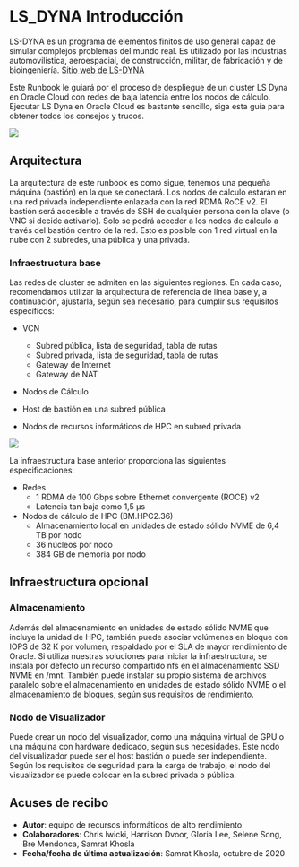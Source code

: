# LS\_DYNA Introducción

LS-DYNA es un programa de elementos finitos de uso general capaz de simular complejos problemas del mundo real. Es utilizado por las industrias automovilística, aeroespacial, de construcción, militar, de fabricación y de bioingeniería. [Sitio web de LS-DYNA](https://www.lstc.com/products/ls-dyna)

Este Runbook le guiará por el proceso de despliegue de un cluster LS Dyna en Oracle Cloud con redes de baja latencia entre los nodos de cálculo. Ejecutar LS Dyna en Oracle Cloud es bastante sencillo, siga esta guía para obtener todos los consejos y trucos.

![](images/3cars.jpg)

## **Arquitectura**

La arquitectura de este runbook es como sigue, tenemos una pequeña máquina (bastión) en la que se conectará. Los nodos de cálculo estarán en una red privada independiente enlazada con la red RDMA RoCE v2. El bastión será accesible a través de SSH de cualquier persona con la clave (o VNC si decide activarlo). Solo se podrá acceder a los nodos de cálculo a través del bastión dentro de la red. Esto es posible con 1 red virtual en la nube con 2 subredes, una pública y una privada.

### Infraestructura base

Las redes de cluster se admiten en las siguientes regiones. En cada caso, recomendamos utilizar la arquitectura de referencia de línea base y, a continuación, ajustarla, según sea necesario, para cumplir sus requisitos específicos:

*   VCN
    
    *   Subred pública, lista de seguridad, tabla de rutas
    *   Subred privada, lista de seguridad, tabla de rutas
    *   Gateway de Internet
    *   Gateway de NAT
*   Nodos de Cálculo
    
*   Host de bastión en una subred pública
    
*   Nodos de recursos informáticos de HPC en subred privada
    

![](images/images.png)

La infraestructura base anterior proporciona las siguientes especificaciones:

*   Redes
    *   1 RDMA de 100 Gbps sobre Ethernet convergente (ROCE) v2
    *   Latencia tan baja como 1,5 μs
*   Nodos de cálculo de HPC (BM.HPC2.36)
    *   Almacenamiento local en unidades de estado sólido NVME de 6,4 TB por nodo
    *   36 núcleos por nodo
    *   384 GB de memoria por nodo

## Infraestructura opcional

### Almacenamiento

Además del almacenamiento en unidades de estado sólido NVME que incluye la unidad de HPC, también puede asociar volúmenes en bloque con IOPS de 32 K por volumen, respaldado por el SLA de mayor rendimiento de Oracle. Si utiliza nuestras soluciones para iniciar la infraestructura, se instala por defecto un recurso compartido nfs en el almacenamiento SSD NVME en /mnt. También puede instalar su propio sistema de archivos paralelo sobre el almacenamiento en unidades de estado sólido NVME o el almacenamiento de bloques, según sus requisitos de rendimiento.

### Nodo de Visualizador

Puede crear un nodo del visualizador, como una máquina virtual de GPU o una máquina con hardware dedicado, según sus necesidades. Este nodo del visualizador puede ser el host bastión o puede ser independiente. Según los requisitos de seguridad para la carga de trabajo, el nodo del visualizador se puede colocar en la subred privada o pública.

## Acuses de recibo

*   **Autor**: equipo de recursos informáticos de alto rendimiento
*   **Colaboradores**: Chris Iwicki, Harrison Dvoor, Gloria Lee, Selene Song, Bre Mendonca, Samrat Khosla
*   **Fecha/fecha de última actualización**: Samrat Khosla, octubre de 2020